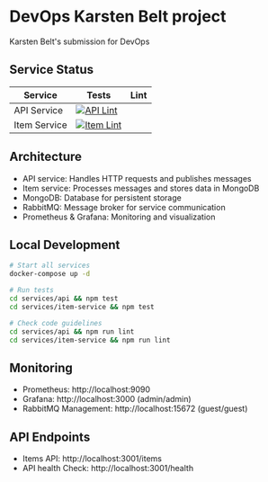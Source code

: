 # DevOps Karsten Belt project

Karsten Belt's submission for DevOps

## Service Status

| Service      | Tests                                                                                            | Lint                                                                                            |
| ------------ | ------------------------------------------------------------------------------------------------ | ----------------------------------------------------------------------------------------------- |
| API Service  | [![API Lint](https://github.com/KBelt/tmp/actions/workflows/ci.yml/badge.svg)](https://github.com/KBelt/tmp/actions/workflows/ci.yml) 
| Item Service | [![Item Lint](https://github.com/KBelt/tmp/actions/workflows/ci.yml/badge.svg)](https://github.com/KBelt/tmp/actions/workflows/ci.yml) 

## Architecture

- API service: Handles HTTP requests and publishes messages
- Item service: Processes messages and stores data in MongoDB
- MongoDB: Database for persistent storage
- RabbitMQ: Message broker for service communication
- Prometheus & Grafana: Monitoring and visualization

## Local Development

```bash
# Start all services
docker-compose up -d

# Run tests
cd services/api && npm test
cd services/item-service && npm test

# Check code guidelines
cd services/api && npm run lint
cd services/item-service && npm run lint
```

## Monitoring

- Prometheus: http://localhost:9090
- Grafana: http://localhost:3000 (admin/admin)
- RabbitMQ Management: http://localhost:15672 (guest/guest)

## API Endpoints

- Items API: http://localhost:3001/items
- API health Check: http://localhost:3001/health
